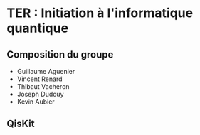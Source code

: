 # TER : Initiation à l'informatique quantique

## Composition du groupe
- Guillaume Aguenier
- Vincent Renard
- Thibaut Vacheron
- Joseph Dudouy
- Kevin Aubier

## QisKit

